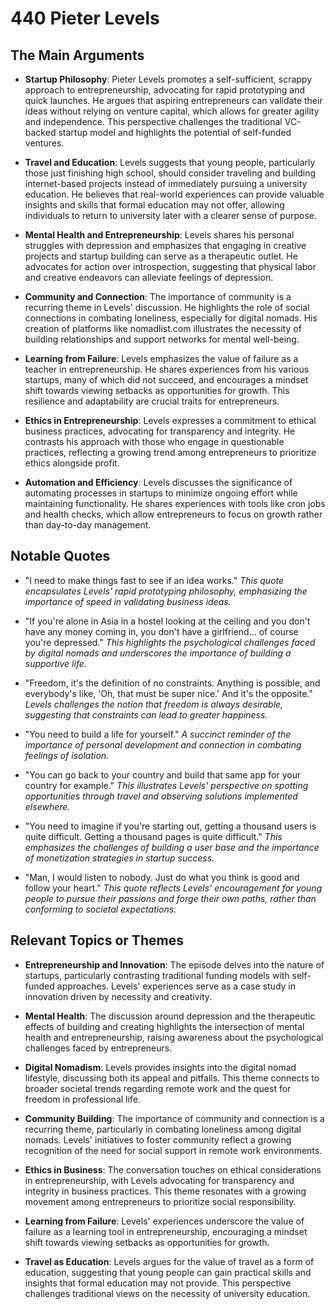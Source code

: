 # 440 Pieter Levels

## The Main Arguments

- **Startup Philosophy**: Pieter Levels promotes a self-sufficient, scrappy approach to entrepreneurship, advocating for rapid prototyping and quick launches. He argues that aspiring entrepreneurs can validate their ideas without relying on venture capital, which allows for greater agility and independence. This perspective challenges the traditional VC-backed startup model and highlights the potential of self-funded ventures.

- **Travel and Education**: Levels suggests that young people, particularly those just finishing high school, should consider traveling and building internet-based projects instead of immediately pursuing a university education. He believes that real-world experiences can provide valuable insights and skills that formal education may not offer, allowing individuals to return to university later with a clearer sense of purpose.

- **Mental Health and Entrepreneurship**: Levels shares his personal struggles with depression and emphasizes that engaging in creative projects and startup building can serve as a therapeutic outlet. He advocates for action over introspection, suggesting that physical labor and creative endeavors can alleviate feelings of depression.

- **Community and Connection**: The importance of community is a recurring theme in Levels' discussion. He highlights the role of social connections in combating loneliness, especially for digital nomads. His creation of platforms like nomadlist.com illustrates the necessity of building relationships and support networks for mental well-being.

- **Learning from Failure**: Levels emphasizes the value of failure as a teacher in entrepreneurship. He shares experiences from his various startups, many of which did not succeed, and encourages a mindset shift towards viewing setbacks as opportunities for growth. This resilience and adaptability are crucial traits for entrepreneurs.

- **Ethics in Entrepreneurship**: Levels expresses a commitment to ethical business practices, advocating for transparency and integrity. He contrasts his approach with those who engage in questionable practices, reflecting a growing trend among entrepreneurs to prioritize ethics alongside profit.

- **Automation and Efficiency**: Levels discusses the significance of automating processes in startups to minimize ongoing effort while maintaining functionality. He shares experiences with tools like cron jobs and health checks, which allow entrepreneurs to focus on growth rather than day-to-day management.

## Notable Quotes

- "I need to make things fast to see if an idea works."
  *This quote encapsulates Levels' rapid prototyping philosophy, emphasizing the importance of speed in validating business ideas.*

- "If you're alone in Asia in a hostel looking at the ceiling and you don't have any money coming in, you don't have a girlfriend... of course you're depressed."
  *This highlights the psychological challenges faced by digital nomads and underscores the importance of building a supportive life.*

- "Freedom, it's the definition of no constraints. Anything is possible, and everybody's like, 'Oh, that must be super nice.' And it's the opposite."
  *Levels challenges the notion that freedom is always desirable, suggesting that constraints can lead to greater happiness.*

- "You need to build a life for yourself."
  *A succinct reminder of the importance of personal development and connection in combating feelings of isolation.*

- "You can go back to your country and build that same app for your country for example."
  *This illustrates Levels' perspective on spotting opportunities through travel and observing solutions implemented elsewhere.*

- "You need to imagine if you're starting out, getting a thousand users is quite difficult. Getting a thousand pages is quite difficult."
  *This emphasizes the challenges of building a user base and the importance of monetization strategies in startup success.*

- "Man, I would listen to nobody. Just do what you think is good and follow your heart."
  *This quote reflects Levels' encouragement for young people to pursue their passions and forge their own paths, rather than conforming to societal expectations.*

## Relevant Topics or Themes

- **Entrepreneurship and Innovation**: The episode delves into the nature of startups, particularly contrasting traditional funding models with self-funded approaches. Levels' experiences serve as a case study in innovation driven by necessity and creativity.

- **Mental Health**: The discussion around depression and the therapeutic effects of building and creating highlights the intersection of mental health and entrepreneurship, raising awareness about the psychological challenges faced by entrepreneurs.

- **Digital Nomadism**: Levels provides insights into the digital nomad lifestyle, discussing both its appeal and pitfalls. This theme connects to broader societal trends regarding remote work and the quest for freedom in professional life.

- **Community Building**: The importance of community and connection is a recurring theme, particularly in combating loneliness among digital nomads. Levels' initiatives to foster community reflect a growing recognition of the need for social support in remote work environments.

- **Ethics in Business**: The conversation touches on ethical considerations in entrepreneurship, with Levels advocating for transparency and integrity in business practices. This theme resonates with a growing movement among entrepreneurs to prioritize social responsibility.

- **Learning from Failure**: Levels' experiences underscore the value of failure as a learning tool in entrepreneurship, encouraging a mindset shift towards viewing setbacks as opportunities for growth.

- **Travel as Education**: Levels argues for the value of travel as a form of education, suggesting that young people can gain practical skills and insights that formal education may not provide. This perspective challenges traditional views on the necessity of university education.

